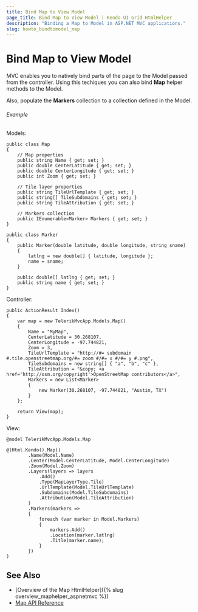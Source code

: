 ```yaml
---
title: Bind Map to View Model
page_title: Bind Map to View Model | Kendo UI Grid HtmlHelper
description: "Binding a Map to Model in ASP.NET MVC applications."
slug: howto_bindtomodel_map
---
```


# Bind Map to View Model

MVC enables you to natively bind parts of the page to the Model passed from the controller. Using this techiques you can also bind **Map** helper methods to the Model.

Also, populate the **Markers** collection to a collection defined in the Model.

###### Example

Models:

```
public class Map
{
    // Map properties
    public string Name { get; set; }
    public double CenterLatitude { get; set; }
    public double CenterLongitude { get; set; }
    public int Zoom { get; set; }

    // Tile layer properties
    public string TileUrlTemplate { get; set; }
    public string[] TileSubdomains { get; set; }
    public string TileAttribution { get; set; }

    // Markers collection
    public IEnumerable<Marker> Markers { get; set; }
}
```

```
public class Marker
{
    public Marker(double latitude, double longitude, string sname)
    {
        latlng = new double[] { latitude, longitude };
        name = sname;
    }

    public double[] latlng { get; set; }
    public string name { get; set; }
}
```

Controller:

```
public ActionResult Index()
{
    var map = new TelerikMvcApp.Models.Map()
    {
        Name = "MyMap",
        CenterLatitude = 30.268107,
        CenterLongitude = -97.744821,
        Zoom = 3,
        TileUrlTemplate = "http://#= subdomain #.tile.openstreetmap.org/#= zoom #/#= x #/#= y #.png",
        TileSubdomains = new string[] { "a", "b", "c" },
        TileAttribution = "&copy; <a href='http://osm.org/copyright'>OpenStreetMap contributors</a>",
        Markers = new List<Marker>
        {
            new Marker(30.268107, -97.744821, "Austin, TX")
        }
    };

    return View(map);
}
```

View:

```
@model TelerikMvcApp.Models.Map

@(Html.Kendo().Map()
        .Name(Model.Name)
        .Center(Model.CenterLatitude, Model.CenterLongitude)
        .Zoom(Model.Zoom)
        .Layers(layers => layers
            .Add()
            .Type(MapLayerType.Tile)
            .UrlTemplate(Model.TileUrlTemplate)
            .Subdomains(Model.TileSubdomains)
            .Attribution(Model.TileAttribution)
        )
        .Markers(markers =>
        {
            foreach (var marker in Model.Markers)
            {
                markers.Add()
                .Location(marker.latlng)
                .Title(marker.name);
            }
        })
)
```

## See Also

* [Overview of the Map HtmlHelper]({% slug overview_maphelper_aspnetmvc %})
* [Map API Reference](/api/Kendo.Mvc.UI.Fluent/MapBuilder)
